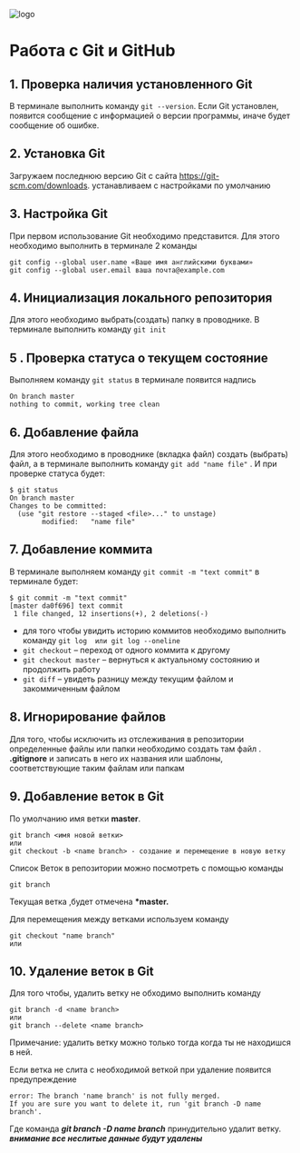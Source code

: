 ![logo](Git-Logo-1788C.png)
# Работа c Git и GitHub

## 1. Проверка наличия установленного Git
В терминале выполнить команду  `git --version`. Если Git установлен, появится сообщение  с информацией о версии программы, иначе будет сообщение об ошибке.

## 2. Установка Git
Загружаем последнюю версию Git c  сайта https://git-scm.com/downloads. устанавливаем с настройками по умолчанию

## 3. Настройка Git
При первом использование Git необходимо представится. Для этого необходимо выполнить в терминале 2 команды

```
git config --global user.name «Ваше имя английскими буквами»
git config --global user.email ваша почта@example.com
```

## 4. Инициализация локального репозитория
Для этого необходимо выбрать(создать) папку в проводнике. В терминале выполнить команду `git init`
## 5 . Проверка статуса о текущем состояние
Выполняем команду `git status` в терминале появится надпись 
```$ git status
On branch master
nothing to commit, working tree clean
```
## 6. Добавление файла
Для этого необходимо в проводнике (вкладка файл) создать (выбрать) файл, а в терминале выполнить команду `git add "name file"` . И при проверке статуса будет:
```
$ git status
On branch master
Changes to be committed:
  (use "git restore --staged <file>..." to unstage)
        modified:   "name file"
```
## 7. Добавление коммита
В терминале выполняем команду `git commit -m "text commit"` в терминале будет:
```
$ git commit -m "text commit"
[master da0f696] text commit
 1 file changed, 12 insertions(+), 2 deletions(-)
 ```
 * для того чтобы увидить историю коммитов необходимо выполнить команду `git log  или git log --oneline`
 * `git checkout` – переход от одного коммита к другому
 * `git checkout master` – вернуться к актуальному состоянию и продолжить работу
* `git diff` – увидеть разницу между текущим файлом и закоммиченным файлом


## 8. Игнорирование файлов
Для того, чтобы исключить из отслеживания в репозитории определенные файлы или папки необходимо создать там файл . **.gitignore** и записать в него их названия или шаблоны, соответствующие таким файлам или папкам

## 9. Добавление веток в Git
По умолчанию имя  ветки **master**.
```
git branch <имя новой ветки>
или
git checkout -b <name branch> - создание и перемещение в новую ветку
```

Список Веток в репозитории можно посмотреть с помощью команды


```
git branch 

```

Текущая ветка ,будет отмечена **\*master.**

Для перемещения между ветками используем команду 
```
git checkout "name branch"
или
```
## 10. Удаление веток в Git
Для того чтобы, удалить ветку не обходимо выполнить команду
```
git branch -d <name branch>
или
git branch --delete <name branch>
```
Примечание: удалить ветку можно только тогда когда ты не находишся в ней.

Если ветка не слита с необходимой веткой при удаление появится предупреждение 
```$ git branch -d name branch
error: The branch 'name branch' is not fully merged.
If you are sure you want to delete it, run 'git branch -D name branch'.
```
Где команда ***git branch -D name branch*** принудительно удалит ветку. ***внимание все неслитые данные будут удалены*** 